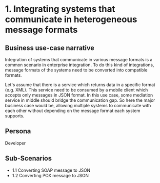 # 1. Integrating systems that communicate in heterogeneous message formats

## Business use-case narrative

Integration of systems that communicate in various message formats is a common scenario in enterprise integration. 
To do this kind of integrations, message formats of the systems need to be converted into compatible formats.

Let's assume that there is a service which returns data in a specific format (e.g. XML). 
This service need to be consumed by a mobile client which accepts only messages in JSON format. 
In this use case, some mediation service in middle should bridge the communication gap. 
So here the major business case would be, allowing multiple systems to communicate with each other without depending 
on the message format each system supports.

## Persona
Developer 

## Sub-Scenarios
- 1.1 Converting SOAP message to JSON 
- 1.2 Converting POX message to JSON
